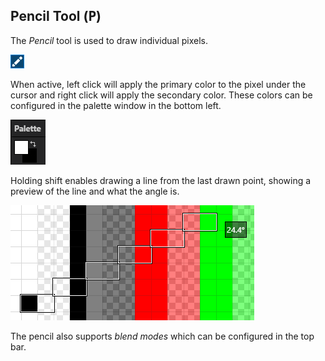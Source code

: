 ## Pencil Tool (<kbd>P</kbd>)

The _Pencil_ tool is used to draw individual pixels.

![](./images/2-pencil-tool.png)

When active, left click will apply the primary color to the pixel under the cursor and right click will apply the secondary color. These colors can be configured in the palette window in the bottom left.

![](./images/2-palette-colors.png)

Holding shift enables drawing a line from the last drawn point, showing a preview of the line and what the angle is.

![](./images/2-line-preview.png)

The pencil also supports _blend modes_ which can be configured in the top bar.
